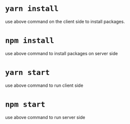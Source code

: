 # `yarn install `

use above command on the client side to install packages.

# `npm install`

use above command to install packages on server side

# `yarn start`

use above command to run client side

# `npm start`

use above command to run server side
